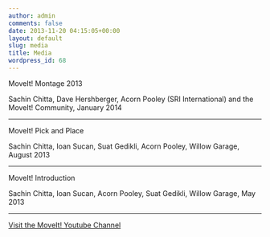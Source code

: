 ```yaml
---
author: admin
comments: false
date: 2013-11-20 04:15:05+00:00
layout: default
slug: media
title: Media
wordpress_id: 68
---
```


MoveIt! Montage 2013







Sachin Chitta, Dave Hershberger, Acorn Pooley (SRI International) and the MoveIt! Community, January 2014





* * *




MoveIt! Pick and Place







Sachin Chitta, Ioan Sucan, Suat Gedikli, Acorn Pooley, Willow Garage, August 2013






* * *




MoveIt! Introduction







Sachin Chitta, Ioan Sucan, Acorn Pooley, Suat Gedikli, Willow Garage, May 2013






* * *




[Visit the MoveIt! Youtube Channel](http://www.youtube.com/user/moveitrobot)
